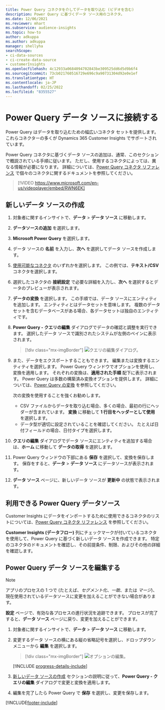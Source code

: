 ```yaml
---
title: Power Query コネクタを介してデータを取り込む (ビデオを含む)
description: Power Query に基づくデータ ソース用のコネクタ。
ms.date: 12/06/2021
ms.reviewer: mhart
ms.subservice: audience-insights
ms.topic: how-to
author: adkuppa
ms.author: adkuppa
manager: shellyha
searchScope:
- ci-data-sources
- ci-create-data-source
- customerInsights
ms.openlocfilehash: 4c12933a0684094702843be309525dd6d5d9b6f4
ms.sourcegitcommit: 73cb021760516729e696c9a90731304d92e0e1ef
ms.translationtype: HT
ms.contentlocale: ja-JP
ms.lasthandoff: 02/25/2022
ms.locfileid: "8355527"
---
```

# <a name="connect-to-a-power-query-data-source"></a>Power Query データ ソースに接続する

Power Query はデータを取り込むための幅広いコネクタ セットを提供します。 これらコネクターの多くが Dynamics 365 Customer Insights でサポートされています。 

Power Query コネクタに基づくデータ ソースの追加は、通常、このセクションで概説されている手順に従います。 ただし、使用するコネクタによっては、異なる情報が必要になります。 詳細については、[Power Query コネクタ リファレンス](/power-query/connectors/) で個々のコネクタに関するドキュメントを参照してください。

> [!VIDEO https://www.microsoft.com/en-us/videoplayer/embed/RWN6EK]

## <a name="create-a-new-data-source"></a>新しいデータ ソースの作成

1. 対象者に関するインサイトで、**データ** > **データ ソース** に移動します。

1. **データソースの追加** を選択します。

1. **Microsoft Power Query** を選択します。

1. データ ソースの **名前** を入力し、**次へ** を選択してデータ ソースを作成します。

1. [使用可能なコネクタ](#available-power-query-data-sources) のいずれかを選択します。 この例では、**テキスト/CSV** コネクタを選択します。

1. 選択したコネクタの **接続設定** で必要な詳細を入力し、**次へ** を選択するとデータのプレビューが表示されます。

1. **データの変換** を選択します。 この手順では、データ ソースにエンティティを追加します。 エンティティとはデータセットを意味します。 複数のデータセットを含むデータベースがある場合、各データセットは独自のエンティティです。

1. **Power Query - クエリの編集** ダイアログでデータの確認と調整を実行できます。 選択したデータ ソースで識別されたシステムが左側のペインに表示されます。

   > [!div class="mx-imgBorder"]
   > ![クエリの編集ダイアログ。](media/data-manager-configure-edit-queries.png "クエリの編集ダイアログ")

1. また、データをエクスポートすることもできます。 編集または変換するエンティティを選択します。 Power Query ウィンドウでオプションを使用し、変換を適用します。 それぞれの変換は、**適用された手順** 配下に表示されます。 Power Query は多数の構築済み変換オプションを提供します。 詳細については、[Power Query の変換](/power-query/power-query-what-is-power-query#transformations) を参照してください。

   次の変換を使用することを強くお勧めします。

   - CSV ファイルからデータを取り込む場合、多くの場合、最初の行にヘッダーが含まれています。 **変換** に移動して **1 行目をヘッダーとして使用** を選択します。
   - データ型が適切に設定されていることを確認してください。 たとえば日付フィールドの場合、日付タイプを選択します。

1. **クエリの編集** ダイアログでデータ ソースにエンティティを追加する場合は、**ホーム** に移動して **データの取得** を選択します。

1. Power Query ウィンドウの下部にある **保存** を選択して、変換を保存します。 保存をすると、**データ** > **データ ソース** にデータソースが表示されます。

1. **データ ソース** ページに、新しいデータ ソースが **更新中** の状態で表示されます。

## <a name="available-power-query-data-sources"></a>利用できる Power Query データソース

Customer Insights にデータをインポートするために使用できるコネクタのリストについては、[Power Query コネクタ リファレンス](/power-query/connectors/) を参照してください。 

**Customer Insights (データフロー)** 列にチェックマークが付いているコネクタを使用して、Power Query に基づく新しいデータ ソースを作成できます。 特定のコネクタのドキュメントを確認し、その前提条件、制限、およびその他の詳細を確認します。

## <a name="edit-power-query-data-sources"></a>Power Query データ ソースを編集する

> [!NOTE]
> アプリのプロセスの 1 つで (たとえば、*セグメント化*、*一致*、または *マージ*)、現在使用されているデータソースに変更を加えることができない場合があります。 
>
> **設定** ページで、有効な各プロセスの進行状況を追跡できます。 プロセスが完了すると、**データ ソース** ページに戻り、変更を加えることができます。

1. 対象者に関するインサイトで、**データ** > **データ ソース** に移動します。

2. 変更するデータ ソースの横にある縦の省略記号を選択し、ドロップダウン メニューから **編集** を選択します。

   > [!div class="mx-imgBorder"]
   > ![オプションの編集。](media/edit-option-data-sources.png "オプションの編集")

   [!INCLUDE [progress-details-include](../includes/progress-details-pane.md)]
   
3. [新しいデータ ソースの作成](#create-a-new-data-source) セクションの説明に従って、**Power Query - クエリの編集** ダイアログで変更と変換を適用します。

4. 編集を完了したら Power Query で **保存** を選択し、変更を保存します。


[!INCLUDE[footer-include](../includes/footer-banner.md)]
